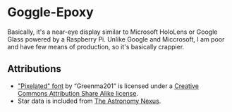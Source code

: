 # Goggle-Epoxy

Basically, it's a near-eye display similar to Microsoft HoloLens or Google Glass powered by a Raspberry Pi. Unlike Google and Miccrosoft, I am poor and have few means of production, so it's basically crappier. 

## Attributions

- ["Pixelated" font](http://fontstruct.com/fontstructions/show/426637) by “Greenma201” is
licensed under a [Creative Commons Attribution Share Alike license](http://creativecommons.org/licenses/by-sa/3.0/).
- Star data is included from [The Astronomy Nexus](http://www.astronexus.com/hyg).

